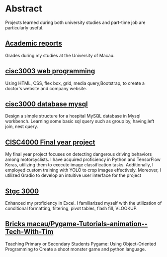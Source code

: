 # Abstract
Projects learned during both university studies and part-time job are particularly useful.

## [Academic reports](Academic%20Reports/)
Grades during my studies at the University of Macau.

## [cisc3003 web programming](cisc%203003%20web%20programming)
Using HTML, CSS, flex box, grid, media query,Bootstrap, to create a doctor's website and company website.

## [cisc3000 database mysql](cisc3000%20database%20mysql)
  Design a simple structure for a hospital MySQL database in Mysql workbench. Learning some basic sql query such as group by, having,left join, nest query.


## [CISC4000 Final year project](CISC4000%20final%20year%20project)
My final year project focuses on detecting dangerous driving behaviors among motorcyclists. I have acquired proficiency in Python and TensorFlow Keras, utilizing them to execute image classification tasks. Additionally, I employed custom training with YOLO to crop images effectively. Moreover, I utilized Gradio to develop an intuitive user interface for the project

## [Stgc 3000](stgc%203000)
Enhanced my proficiency in Excel. I familiarized myself with the utilization of conditional formatting, filtering, pivot tables, flash fill, VLOOKUP.

## [Bricks macau/Pygame-Tutorials-animation--Tech-With-Tim](bricks%20macau/Pygame-Tutorials-animation--Tech-With-Tim)
Teaching Primary or Secondary Students Pygame: Using Object-Oriented Programming to Create a shoot monster game and python language.


